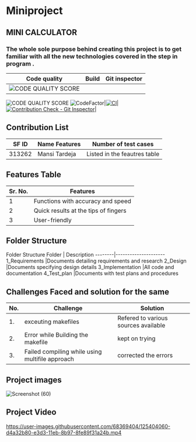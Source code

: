 # Miniproject 
## MINI CALCULATOR 
### The whole sole purpose behind creating this project is to get familiar with all the new technologies covered in the step in program .
| Code quality | Build | Git inspector |
|-------|---------------|---------------|
|![CODE QUALITY SCORE](https://www.code-inspector.com/project/24902/score/svg)
![CODE QUALITY SCORE](https://www.code-inspector.com/project/24902/status/svg)
![CodeFactor](https://www.codefactor.io/repository/github/mansitardeja/miniproject/badge)|[![CI](https://github.com/mansitardeja/Miniproject/actions/workflows/cpp_check_final.yml/badge.svg)](https://github.com/mansitardeja/Miniproject/actions/workflows/cpp_check_final.yml)| [![Contribution Check - Git Inspector](https://github.com/mansitardeja/Miniproject/actions/workflows/git_inspector.yml/badge.svg)](https://github.com/mansitardeja/Miniproject/actions/workflows/git_inspector.yml)|
## Contribution List
SF ID|	Name	Features|	Number of test cases
-----|-------------------|-------------------------------
313262	|Mansi Tardeja | Listed in the feautres table


## Features Table
Sr. No.	|Features
---------|------------
1|	Functions with accuracy and speed
2|	Quick results at the tips of fingers
3|	User-friendly


## Folder Structure 
Folder Structure
Folder |	Description
--------|---------------------
1_Requirements	|Documents detailing requirements and research
2_Design	|Documents specifying design details
3_Implementation	|All code and documentation
4_Test_plan	|Documents with test plans and procedures


## Challenges Faced and solution for the same
No.|	Challenge|Solution
---|------------|-----------
1.|	exceuting makefiles |	Refered to various sources available
2.|	Error while Building the makefile	| kept on trying 
3.| Failed compiling while using multifile approach |corrected the errors

## Project images 
![Screenshot (60)](https://user-images.githubusercontent.com/68369404/125398623-2e542780-e3cd-11eb-8be1-0194b7e776cc.png)

## Project Video
https://user-images.githubusercontent.com/68369404/125404060-d4a32b80-e3d3-11eb-8b97-8fe89f31a24b.mp4


	
